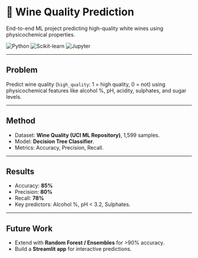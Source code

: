 # 🍷 Wine Quality Prediction  

End-to-end ML project predicting high-quality white wines using physicochemical properties.  

![Python](https://img.shields.io/badge/Python-3776AB?style=for-the-badge&logo=python&logoColor=white) 
![Scikit-learn](https://img.shields.io/badge/Scikit--learn-F7931E?style=for-the-badge&logo=scikit-learn&logoColor=white) 
![Jupyter](https://img.shields.io/badge/Jupyter-F37626?style=for-the-badge&logo=jupyter&logoColor=white)  

---

## Problem
Predict wine quality (`high_quality`: 1 = high quality, 0 = not) using physicochemical features like alcohol %, pH, acidity, sulphates, and sugar levels.  

---

## Method
- Dataset: **Wine Quality (UCI ML Repository)**, 1,599 samples.  
- Model: **Decision Tree Classifier**.  
- Metrics: Accuracy, Precision, Recall.  

---

## Results
- Accuracy: **85%**  
- Precision: **80%**  
- Recall: **78%**  
- Key predictors: Alcohol %, pH < 3.2, Sulphates.  

---

## Future Work
- Extend with **Random Forest / Ensembles** for >90% accuracy.  
- Build a **Streamlit app** for interactive predictions.  


